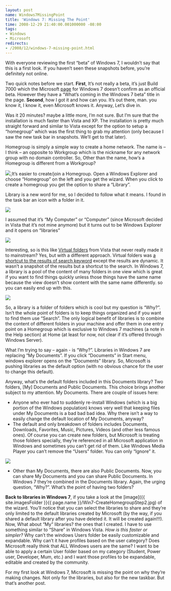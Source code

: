 ```yaml
---
layout: post
name: Windows7MissingPoint
title: 'Windows 7: Missing The Point'
time: 2008-12-29 21:40:00.001000000 -08:00
tags:
- Windows
- Microsoft
redirects:
- /2008/12/windows-7-missing-point.html
---
```

With everyone reviewing the first “beta” of Windows 7, I wouldn’t say that this is a first look. If you haven’t seen these snapshots before, you’re definitely not online.

Two quick notes before we start. **First**, It’s not really a beta, it’s just Build 7000 which the Microsoft [page](http://www.microsoft.com/windows/windows-7/) for Windows 7 doesn’t confirm as an official beta. However they have a “What’s coming in the Windows 7 beta” title in the page. **Second**, how I got it and how can you. It’s out there, man. you know it, I know it, even Microsoft knows it. Anyway, Let’s dive in.

Was it 20 minutes? maybe a little more, I’m not sure. But I’m sure that the installation is much faster than Vista and XP. The installation is pretty much straight forward and similar to Vista except for the option to setup a “homegroup” which was the first thing to grab my attention (only because I saw the new task bar in snapshots. We’ll get to that later).

Homegroup is simply a simple way to create a home network. The name is – I think – an opposite to Workgroup which is the nickname for any network group with no domain controller. So, Other than the name, how’s a Homegroup is different from a Workgroup?

<a title="Click for larger image" href="{{ site.imagesFolder }}{{ page.name }}/Win7-CreateHomegroupStep2.jpg">
    <img class="imageOnRight" src="{{ site.imagesFolder }}{{ page.name }}/Win7-CreateHomegroupStep2-Zoom.jpg">
</a>
It’s easier to create/join a Homegroup. Open a Windows Explorer and choose “Homegroup” on the left and you get the wizard. When you click to create a homegroup you get the option to share a “Library”.

Library is a new word for me, so I decided to follow what it means. I found in the task bar an icon with a folder in it.

<img class="imageInCenter" src="{{ site.imagesFolder }}{{ page.name }}/Win7-TaskbarWithWindowsExplorer.jpg">

I assumed that it’s “My Computer” or “Computer” (since Microsoft decided in Vista that it’s not mine anymore) but it turns out to be Windows Explorer and it opens on “libraries”

<a title="Click for larger image" href="{{ site.imagesFolder }}{{ page.name }}/Win7-LibrariesBig.jpg">
    <img class="imageInCenter" src="{{ site.imagesFolder }}{{ page.name }}/Win7-LibrariesSmall.jpg">
</a>

Interesting, so is this like [Virtual folders](http://en.wikipedia.org/wiki/Virtual_folder#Windows) from Vista that never really made it to mainstream? Yes, but with a different approach. Virtual folders was [a shortcut to the results of search keyword](http://www.winsupersite.com/showcase/winvista_virtualfolders.asp) except the results are dynamic. It wasn’t a snapshot of the results but a shortcut to the search. In Windows 7, a library is a pool of the content of many folders in one view which is great if you want to find things quickly unless those things have the same name because the view doesn’t show content with the same name differently. so you can easily end up with this.

<a title="Click for larger image" href="{{ site.imagesFolder }}{{ page.name }}/Win7-LibraryViewBig.jpg">
    <img class="imageInCenter" src="{{ site.imagesFolder }}{{ page.name }}/Win7-LibraryViewSmall.jpg">
</a>

So, a library is a folder of folders which is cool but my question is “Why?”. Isn’t the whole point of folders is to keep things organized and if you want to find them use “Search”. The only logical benefit of libraries is to combine the content of different folders in your machine and offer them in one entry point on a Homegroup which is exclusive to Windows 7 machines (a note in the Help section) at Home (at least for now, not clear if it’s offered through Windows Server).

What I’m trying to say – again - is “Why?”. Libraries in Windows 7 are replacing “My Documents”. If you click “Documents” in Start menu, windows explorer opens on the “Documents” library. So, Microsoft is pushing libraries as the default option (with no obvious chance for the user to change this default).

Anyway, what’s the default folders included in this Documents library? Two folders, [My] Documents and Public Documents. This choice brings another subject to my attention. My Documents. There are couple of issues here:

- Anyone who ever had to suddenly re-install Windows (which is a big portion of the Windows population) knows very well that keeping files under My Documents is a bad bad bad idea. Why there isn’t a way to easily change the default location of My Documents, anyway?
- The default and only breakdown of folders includes Documents, Downloads, Favorites, Music, Pictures, Videos (and other less famous ones). Of course you can create new folders, but Microsoft is treating those folders specially, they’re referenced in all Microsoft application in Windows and sometimes you can’t get rid of them. Like Windows Media Player you can’t remove the “Users” folder. You can only “Ignore” it.

<img class="imageInCenter" src="{{ site.imagesFolder }}{{ page.name }}/MediaPlayer-LibraryFolders.jpg">

- Other than My Documents, there are also Public Documents. Now, you can share My Documents and you can share Public Documents. In Windows 7 they’re combined in the Documents library. Again, the urging question, “Why?”. What’s the point of having two folders?

**Back to libraries in Windows 7**, if you take a look at the [image]({{ site.imagesFolder }}{{ page.name }}/Win7-CreateHomegroupStep2.jpg) of the wizard. You’ll notice that you can select the libraries to share and they’re only limited to the default libraries created by Microsoft (by the way, if you shared a default library after you have deleted it. It will be created again!!!). Now, What about “My” libraries? the ones that I created. I have to use something similar to “Share” in Windows Vista. _How is this faster or simpler?_ Why can’t the windows Users folder be easily customizable and expandable. Why can’t it have profiles based on the user category? Does Microsoft really think that ALL Windows users are the same? I want to be able to apply a certain User folder based on my category (Student, Power user, Developer, Mum, etc.) and I want those profiles to be expandable, editable and created by the community.

For my first look at Windows 7, Microsoft is missing the point on why they’re making changes. Not only for the libraries, but also for the new taskbar. But that’s another post.
